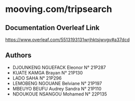 # mooving.com/tripsearch

## Documentation Overleaf Link
https://www.overleaf.com/5513193131wrjhktsjwvgv#a37dcd

## Authors
- DJOUNKENG NGUEFACK Eleonor N° 21P287
- KUATE KAMGA Brayan N° 21P130
- LADO SAHA N° 21P296
- LEMOBENG NGOUANE Belviane N° 21P197
- MBEUYO BEUFU Audrey Sandra N° 21P110
- NDOUKOUE NSANGOU Mohamed N° 22P135
